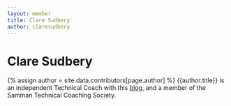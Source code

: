 ```yaml
---
layout: member
title: Clare Sudbery
author: claresudbery
---
```


# Clare Sudbery
{% assign author = site.data.contributors[page.author] %}
{{author.title}} is an independent Technical Coach with this [blog]({{author.url}}), and a member of the Samman Technical Coaching Society.